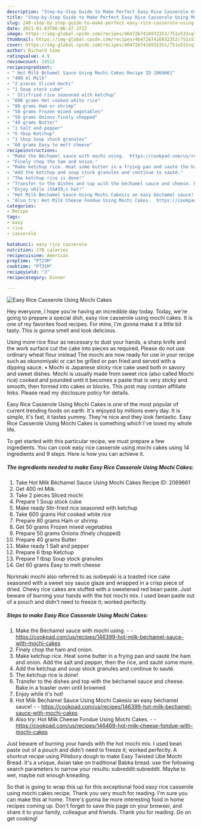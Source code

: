 ```yaml
---
description: "Step-by-Step Guide to Make Perfect Easy Rice Casserole Using Mochi Cakes"
title: "Step-by-Step Guide to Make Perfect Easy Rice Casserole Using Mochi Cakes"
slug: 240-step-by-step-guide-to-make-perfect-easy-rice-casserole-using-mochi-cakes
date: 2021-01-03T06:06:47.372Z
image: https://img-global.cpcdn.com/recipes/4647267416932352/751x532cq70/easy-rice-casserole-using-mochi-cakes-recipe-main-photo.jpg
thumbnail: https://img-global.cpcdn.com/recipes/4647267416932352/751x532cq70/easy-rice-casserole-using-mochi-cakes-recipe-main-photo.jpg
cover: https://img-global.cpcdn.com/recipes/4647267416932352/751x532cq70/easy-rice-casserole-using-mochi-cakes-recipe-main-photo.jpg
author: Richard Sims
ratingvalue: 4.9
reviewcount: 24512
recipeingredient:
- " Hot Milk Bchamel Sauce Using Mochi Cakes Recipe ID 2069661"
- "400 ml Milk"
- "2 pieces Sliced mochi"
- "1 Soup stock cube"
- " Stirfried rice seasoned with ketchup"
- "600 grams Hot cooked white rice"
- "80 grams Ham or shrimp"
- "50 grams Frozen mixed vegetables"
- "50 grams Onions finely chopped"
- "40 grams Butter"
- "1 Salt and pepper"
- "6 tbsp Ketchup"
- "1 tbsp Soup stock granules"
- "60 grams Easy to melt cheese"
recipeinstructions:
- "Make the Béchamel sauce with mochi using.  https://cookpad.com/us/recipes/146399-hot-milk-bechamel-sauce-with-mochi-cakes"
- "Finely chop the ham and onion."
- "Make ketchup rice. Heat some butter in a frying pan and sauté the ham and onion. Add the salt and pepper, then the rice, and sauté some more."
- "Add the ketchup and soup stock granules and continue to sauté."
- "The ketchup rice is done!"
- "Transfer to the dishes and top with the béchamel sauce and cheese. Bake in a toaster oven until browned."
- "Enjoy while it&#39;s hot!"
- "Hot Milk Béchamel Sauce Using Mochi Cakesis an easy béchamel sauce!  https://cookpad.com/us/recipes/146399-hot-milk-bechamel-sauce-with-mochi-cakes"
- "Also try: Hot Milk Cheese Fondue Using Mochi Cakes.  https://cookpad.com/us/recipes/146469-hot-milk-cheese-fondue-with-mochi-cakes"
categories:
- Recipe
tags:
- easy
- rice
- casserole

katakunci: easy rice casserole 
nutrition: 278 calories
recipecuisine: American
preptime: "PT23M"
cooktime: "PT31M"
recipeyield: "3"
recipecategory: Dinner

---
```



![Easy Rice Casserole Using Mochi Cakes](https://img-global.cpcdn.com/recipes/4647267416932352/751x532cq70/easy-rice-casserole-using-mochi-cakes-recipe-main-photo.jpg)

Hey everyone, I hope you're having an incredible day today. Today, we're going to prepare a special dish, easy rice casserole using mochi cakes. It is one of my favorites food recipes. For mine, I'm gonna make it a little bit tasty. This is gonna smell and look delicious.

Using more rice flour as necessary to dust your hands, a sharp knife and the work surface cut the cake into pieces as required, Please do not use ordinary wheat flour instead The mochi are now ready for use in your recipe such as okonomiyaki or can be grilled or pan fried and served with a dipping sauce. • Mochi is Japanese sticky rice cake used both in savory and sweet dishes. Mochi is usually made from sweet rice (also called Mochi rice) cooked and pounded until it becomes a paste that is very sticky and smooth, then formed into cakes or blocks. This post may contain affiliate links. Please read my disclosure policy for details.

Easy Rice Casserole Using Mochi Cakes is one of the most popular of current trending foods on earth. It's enjoyed by millions every day. It is simple, it's fast, it tastes yummy. They're nice and they look fantastic. Easy Rice Casserole Using Mochi Cakes is something which I've loved my whole life.


To get started with this particular recipe, we must prepare a few ingredients. You can cook easy rice casserole using mochi cakes using 14 ingredients and 9 steps. Here is how you can achieve it.

<!--inarticleads1-->

##### The ingredients needed to make Easy Rice Casserole Using Mochi Cakes:

1. Take  Hot Milk Béchamel Sauce Using Mochi Cakes Recipe ID: 2069661
1. Get 400 ml Milk
1. Take 2 pieces Sliced mochi
1. Prepare 1 Soup stock cube
1. Make ready  Stir-fried rice seasoned with ketchup
1. Take 600 grams Hot cooked white rice
1. Prepare 80 grams Ham or shrimp
1. Get 50 grams Frozen mixed vegetables
1. Prepare 50 grams Onions (finely chopped)
1. Prepare 40 grams Butter
1. Make ready 1 Salt and pepper
1. Prepare 6 tbsp Ketchup
1. Prepare 1 tbsp Soup stock granules
1. Get 60 grams Easy to melt cheese


Norimaki mochi also referred to as isobeyaki is a toasted rice cake seasoned with a sweet soy sauce glaze and wrapped in a crisp piece of dried. Chewy rice cakes are stuffed with a sweetened red bean paste. Just beware of burning your hands with the hot mochi mix. I used bean paste out of a pouch and didn&#39;t need to freeze it; worked perfectly. 

<!--inarticleads2-->

##### Steps to make Easy Rice Casserole Using Mochi Cakes:

1. Make the Béchamel sauce with mochi using. -  - https://cookpad.com/us/recipes/146399-hot-milk-bechamel-sauce-with-mochi-cakes
1. Finely chop the ham and onion.
1. Make ketchup rice. Heat some butter in a frying pan and sauté the ham and onion. Add the salt and pepper, then the rice, and sauté some more.
1. Add the ketchup and soup stock granules and continue to sauté.
1. The ketchup rice is done!
1. Transfer to the dishes and top with the béchamel sauce and cheese. Bake in a toaster oven until browned.
1. Enjoy while it&#39;s hot!
1. Hot Milk Béchamel Sauce Using Mochi Cakesis an easy béchamel sauce! -  - https://cookpad.com/us/recipes/146399-hot-milk-bechamel-sauce-with-mochi-cakes
1. Also try: Hot Milk Cheese Fondue Using Mochi Cakes. -  - https://cookpad.com/us/recipes/146469-hot-milk-cheese-fondue-with-mochi-cakes


Just beware of burning your hands with the hot mochi mix. I used bean paste out of a pouch and didn&#39;t need to freeze it; worked perfectly. A shortcut recipe using Pillsbury dough to make Easy Twisted Ube Mochi Bread. It&#39;s a unique, Asian take on traditional Babka bread. use the following search parameters to narrow your results: subreddit:subreddit. Maybe to wet, maybe not enough kneading. 

So that is going to wrap this up for this exceptional food easy rice casserole using mochi cakes recipe. Thank you very much for reading. I'm sure you can make this at home. There's gonna be more interesting food in home recipes coming up. Don't forget to save this page on your browser, and share it to your family, colleague and friends. Thank you for reading. Go on get cooking!
